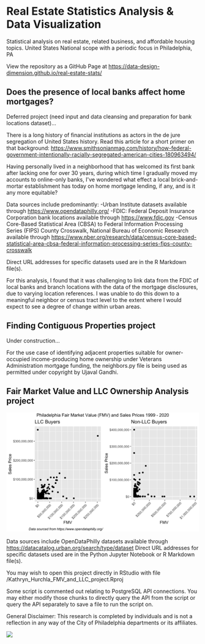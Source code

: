 # Real Estate Statistics Analysis & Data Visualization
Statistical analysis on real estate, related business, and affordable housing topics. United States National scope with a periodic focus in Philadelphia, PA

View the repository as a GitHub Page at https://data-design-dimension.github.io/real-estate-stats/


## Does the presence of local banks affect home mortgages?
Deferred project (need input and data cleansing and preparation for bank locations dataset)...

There is a long history of financial institutions as actors in the de jure segregation of United States history. Read this article for a short primer on that background: https://www.smithsonianmag.com/history/how-federal-government-intentionally-racially-segregated-american-cities-180963494/

Having personally lived in a neighborhood that has welcomed its first bank after lacking one for over 30 years, during which time I gradually moved my accounts to online-only banks, I've wondered what effect a local brick-and-mortar establishment has today on home mortgage lending, if any, and is it any more equitable?

Data sources include predominantly:
-Urban Institute datasets available through https://www.opendataphilly.org/
-FDIC: Federal Deposit Insurance Corporation bank locations available through https://www.fdic.gov
-Census Core-Based Statistical Area (CBSA) to Federal Information Processing Series (FIPS) County Crosswalk, National Bureau of Economic Research available through https://www.nber.org/research/data/census-core-based-statistical-area-cbsa-federal-information-processing-series-fips-county-crosswalk

Direct URL addresses for specific datasets used are in the R Markdown file(s).

For this analysis, I found that it was challenging to link data from the FDIC of local banks and branch locations with the data of the mortgage disclosures, due to varying location references. I was unable to do this down to a meaningful neighbor or census tract level to the extent where I would expect to see a degree of change within urban areas.


## Finding Contiguous Properties project
Under construction...

For the use case of identifying adjacent properties suitable for owner-occupied income-producing home ownership under Veterans Administration mortgage funding, the neighbors.py file is being used as permitted under copyright by Ujaval Gandhi.




## Fair Market Value and LLC Ownership Analysis project

<img src="/output/ggplot_FMV_sidebyside_Sales_Price_-_Non-LLC_Buyers-1.png" alt="graph of real estate sales prices by buyers that are an LLC entity besides a graph of the same for those buyers who are not a LLC entity">

Data sources include OpenDataPhilly datasets available through https://datacatalog.urban.org/search/type/dataset
Direct URL addresses for specific datasets used are in the Python Jupyter Notebook or R Markdown file(s).

You may wish to open this project directly in RStudio with file /Kathryn_Hurchla_FMV_and_LLC_project.Rproj

Some script is commented out relating to PostgreSQL API connections. 
You may either modify those chunks to directly query the API from the script or query the API separately to save a file to run the script on.




General Disclaimer: This research is completed by individuals and is not a reflection in any way of the City of Philadelphia departments or its affiliates.

<!-- my custom buy me and a mentee a tea button -->
<a href="https://www.buymeacoffee.com/earthtokathy"><img src="https://img.buymeacoffee.com/button-api/?text=Fuel mentorship with tea&emoji=🍵&slug=earthtokathy&button_colour=ecd0df&font_colour=062D3F&font_family=Poppins&outline_colour=000000&coffee_colour=FFDD00"></a>

<!-- standard buy me a coffee orange button for reference -->
<!-- <a href="https://www.buymeacoffee.com/earthtokathy" target="_blank"><img src="https://www.buymeacoffee.com/assets/img/custom_images/orange_img.png" alt="Buy Me A Coffee" style="height: 41px !important;width: 174px !important;box-shadow: 0px 3px 2px 0px rgba(190, 190, 190, 0.5) !important;-webkit-box-shadow: 0px 3px 2px 0px rgba(190, 190, 190, 0.5) !important;" ></a> -->
